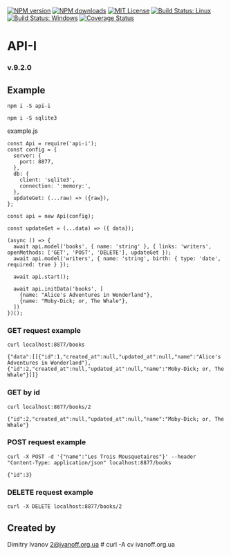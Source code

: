 [![NPM version][npm-version-image]][npm-url]
[![NPM downloads][npm-downloads-image]][npm-url]
[![MIT License][license-image]][license-url]
[![Build Status: Linux][travis-image]][travis-url]
[![Build Status: Windows][appveyor-image]][appveyor-url]
[![Coverage Status][coveralls-image]][coveralls-url]

# API-I

### v.9.2.0

## Example

```npm i -S api-i```

```npm i -S sqlite3```


example.js

```
const Api = require('api-i');
const config = {
  server: {
    port: 8877,
  },
  db: {
    client: 'sqlite3',
    connection: ':memory:',
  },
  updateGet: (...raw) => ({raw}),
};

const api = new Api(config);

const updateGet = (...data) => ({ data});

(async () => {
  await api.model('books', { name: 'string' }, { links: 'writers', openMethods: ['GET', 'POST', 'DELETE'], updateGet });
  await api.model('writers', { name: 'string', birth: { type: 'date', required: true } });

  await api.start();

  await api.initData('books', [
    {name: "Alice's Adventures in Wonderland"},
    {name: "Moby-Dick; or, The Whale"},
  ])
})();

```

### GET request example

```curl localhost:8877/books```

```{"data":[[{"id":1,"created_at":null,"updated_at":null,"name":"Alice's Adventures in Wonderland"},{"id":2,"created_at":null,"updated_at":null,"name":"Moby-Dick; or, The Whale"}]]}```

### GET by id

```curl localhost:8877/books/2```

```{"id":2,"created_at":null,"updated_at":null,"name":"Moby-Dick; or, The Whale"}```


### POST request example

```curl -X POST -d '{"name":"Les Trois Mousquetaires"}' --header "Content-Type: application/json" localhost:8877/books```

```{"id":3}```

### DELETE request example

```curl -X DELETE localhost:8877/books/2```

## Created by

  Dimitry Ivanov <2@ivanoff.org.ua> # curl -A cv ivanoff.org.ua

[license-image]: http://img.shields.io/badge/license-MIT-blue.svg?style=flat
[license-url]: LICENSE

[npm-url]: https://npmjs.org/package/api-i
[npm-version-image]: http://img.shields.io/npm/v/api-i.svg?style=flat
[npm-downloads-image]: http://img.shields.io/npm/dm/api-i.svg?style=flat

[travis-url]: https://travis-ci.org/ivanoff/api-i
[travis-image]: https://travis-ci.org/ivanoff/api-i.svg?branch=master

[appveyor-url]: https://ci.appveyor.com/project/ivanoff/api-i/branch/master
[appveyor-image]: https://ci.appveyor.com/api/projects/status/lp3nhnam1eyyqh33/branch/master?svg=true

[coveralls-url]: https://coveralls.io/github/ivanoff/api-i?branch=master
[coveralls-image]: https://coveralls.io/repos/github/ivanoff/api-i/badge.svg?branch=master


